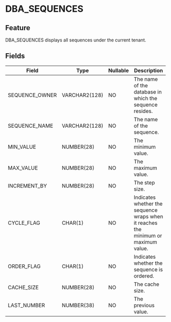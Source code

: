 # DBA_SEQUENCES

## Feature

DBA_SEQUENCES displays all sequences under the current tenant.

## Fields

| Field | Type | Nullable | Description |
|----------------|---------------|----------------|-------------------|
| SEQUENCE_OWNER | VARCHAR2(128) | NO | The name of the database in which the sequence resides. |
| SEQUENCE_NAME | VARCHAR2(128) | NO | The name of the sequence. |
| MIN_VALUE | NUMBER(28) | NO | The minimum value. |
| MAX_VALUE | NUMBER(28) | NO | The maximum value. |
| INCREMENT_BY | NUMBER(28) | NO | The step size. |
| CYCLE_FLAG | CHAR(1) | NO | Indicates whether the sequence wraps when it reaches the minimum or maximum value. |
| ORDER_FLAG | CHAR(1) | NO | Indicates whether the sequence is ordered. |
| CACHE_SIZE | NUMBER(28) | NO | The cache size. |
| LAST_NUMBER | NUMBER(38) | NO | The previous value. |
